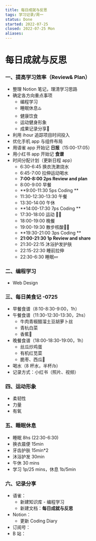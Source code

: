 ```yaml
---
title: 每日成就与反思
tags: 学习记录/周一
status: Done
started: 2022-07-25
closed: 2022-07-25 Mon
aliases: 
---
```

# 每日成就与反思
### **一、提高学习效率（Review& Plan）**
- 整理 Notion 笔记，理清学习思路
- 确定各方向重点事项
   - 编程学习
   - 睡眠休息♨️
   - 健康饮食
   - 运动健身形象
   - 成果记录分享📝
- 利用 ihour 追踪项目时间投入
- 优化手机 app 与组件布局
- 用语雀 app 开始记 **日报**（15:00-17:05）
- 用小红书 app 开始记 **食谱**
- 时间分配计划（更新日程 app）
   - 6:30-6:45 换衣洗漱烧水
   - 6:45-7:00 拉伸运动喝水
   - **7:00-8:00 2ps Review and plan**
   - 8:00-9:00 早餐
   - **9:00-11:30 5ps Coding **
   - 11:30-12:30-13:30 午餐
   - 13:30-14:00 午休
   - **14:00-17:30 7ps Coding **
   - 17:30-18:00 运动 🏃‍♀️
   - 18:00-19:00 晚餐
   - 19:00-19:30 散步核酸🚶‍♀️
   - **19:30-21:00 3ps Coding **
   - **21:00-21:30 1p Review and share**
   - 21:30-22:15 沐浴护发护肤
   - 22:15-22:30 睡前拉伸
   - 22:30-6:30 睡眠💤
### 二、编程学习
- Web Design 
### 三、每日美食记 -0725
- 早餐食谱（8:10-8:30-9:00，1h）
- 午餐食谱（11:30-12:30-13:30，2hs）
   - 牛肉青椒醋溜土豆胡萝卜丝
   - 青杭白菜
   - 香蕉🍌
- 晚餐食谱（18:00-18:30-19:00，1h）
   - 丝瓜炒鸡蛋
   - 有机红苋菜
   - 脆枣、西瓜🍉
- 喝水（8 杯水，半杯/b）
- 记录方式：小红书（照片、视频）
### 四、运动形象
- 柔韧性
- 力量
- 有氧
### 五、睡眠休息
- 睡眠 8hs (22:30-6:30)
- 换衣晨便 15min
- 牙齿护肤 15min*2
- 沐浴护发 30min
- 午休 30 mins
- 学习 1p/25 mins，休息 1b/5min
### 六、记录分享
- 语雀：
   - 新建知识库 - 编程学习
   - 新建文档：**每日成就与反思**
- Notion：
   - 更新 Coding Diary
- 订阅号：
- B 站：
